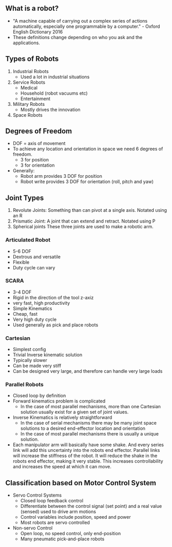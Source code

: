 ## What is a robot?
- "A machine capable of carrying out a complex series of actions automatically, especially one programmable by a computer." - Oxford English Dictionary 2016
- These definitions change depending on who you ask and the applications.

## Types of Robots
1. Industrial Robots
    - Used a lot in industrial situations
2. Service Robots
    - Medical
    - Household (robot vacuums etc)
    - Entertainment
3. Military Robots
    - Mostly drives the innovation
4. Space Robots

## Degrees of Freedom
- DOF = axis of movement
- To achieve any location and orientation in space we need 6 degrees of freedom.
    - 3 for position
    - 3 for orientation
- Generally:
    - Robot arm provides 3 DOF for position
    - Robot write provides 3 DOF for orientation (roll, pitch and yaw)

## Joint Types
1. Revolute Joints: Something than can pivot at a single axis. Notated using an R
2. Prismatic Joint: A joint that can extend and retract. Notated using P
3. Spherical joints
These three joints are used to make a robotic arm.

### Articulated Robot
- 5-6 DOF 
- Dextrous and versatile
- Flexible
- Duty cycle can vary

### SCARA
- 3-4 DOF
- Rigid in the direction of the tool z-axiz
- very fast, high productivity
- Simple Kinematics
- Cheap, fast
- Very high duty cycle
- Used generally as pick and place robots

### Cartesian
- Simplest config
- Trivial Inverse kinematic solution
- Typically slower
- Can be made very stiff
- Can be designed very large, and therefore can handle very large loads

### Parallel Robots
- Closed loop by definition
- Forward kinematics problem is complicated
    - In the case of most parallel mechanisms, more than one Cartesian solution usually exist for a given set of joint values.
- Inverse Kinematics is relatively straightforward
    - In the case of serial mechanisms there may be many joint space solutions to a desired end-effector location and orientation
    - In the case of most parallel mechanisms there is usually a unique solution.
- Each manipulator arm will basically have some shake. And every series link will add this uncertainty into the robots end effector. Parallel links will increase the stiffness of the robot. It will reduce the shake in the robots end effector, making it very stable. This increases controllability and increases the speed at which it can move.

## Classification based on Motor Control System
- Servo Control Systems
    - Closed loop feedback control
    - Differentiate between the control signal (set point) and a real value (sensed) used to drive arm motions
    - Control variables include position, speed and power
    - Most robots are servo controlled
- Non-servo Control
    - Open loop, no speed control, only end-position
    - Many pneumatic pick-and-place robots

